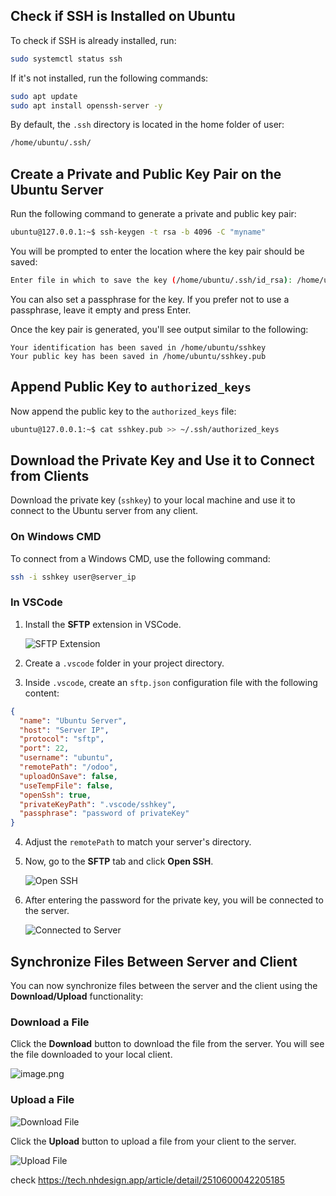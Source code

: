 

## Check if SSH is Installed on Ubuntu

To check if SSH is already installed, run:

```bash
sudo systemctl status ssh
```

If it's not installed, run the following commands:

```bash
sudo apt update
sudo apt install openssh-server -y
```

By default, the `.ssh` directory is located in the home folder of user:

```bash
/home/ubuntu/.ssh/
```

## Create a Private and Public Key Pair on the Ubuntu Server

Run the following command to generate a private and public key pair:

```bash
ubuntu@127.0.0.1:~$ ssh-keygen -t rsa -b 4096 -C "myname"
```

You will be prompted to enter the location where the key pair should be saved:

```bash
Enter file in which to save the key (/home/ubuntu/.ssh/id_rsa): /home/ubuntu/sshkey
```

You can also set a passphrase for the key. If you prefer not to use a passphrase, leave it empty and press Enter.

Once the key pair is generated, you'll see output similar to the following:

```
Your identification has been saved in /home/ubuntu/sshkey
Your public key has been saved in /home/ubuntu/sshkey.pub
```

## Append Public Key to `authorized_keys`

Now append the public key to the `authorized_keys` file:

```bash
ubuntu@127.0.0.1:~$ cat sshkey.pub >> ~/.ssh/authorized_keys
```

## Download the Private Key and Use it to Connect from Clients

Download the private key (`sshkey`) to your local machine and use it to connect to the Ubuntu server from any client.

### On Windows CMD

To connect from a Windows CMD, use the following command:

```bash
ssh -i sshkey user@server_ip
```

### In VSCode

1. Install the **SFTP** extension in VSCode.
   
   ![SFTP Extension](/forum/image/20250416091333048_53.png)

2. Create a `.vscode` folder in your project directory.

3. Inside `.vscode`, create an `sftp.json` configuration file with the following content:

```json
{
  "name": "Ubuntu Server",
  "host": "Server IP",
  "protocol": "sftp",
  "port": 22,
  "username": "ubuntu",
  "remotePath": "/odoo",
  "uploadOnSave": false,
  "useTempFile": false,
  "openSsh": true,
  "privateKeyPath": ".vscode/sshkey",
  "passphrase": "password of privateKey"
}
```

4. Adjust the `remotePath` to match your server's directory.

5. Now, go to the **SFTP** tab and click **Open SSH**.

   ![Open SSH](/forum/image/20250416092606669_43.png)

6. After entering the password for the private key, you will be connected to the server.

   ![Connected to Server](/forum/image/20250416092923555_44.png)

## Synchronize Files Between Server and Client

You can now synchronize files between the server and the client using the **Download/Upload** functionality:

### Download a File

Click the **Download** button to download the file from the server. You will see the file downloaded to your local client.


![image.png](/forum/image/20250416094706874_33.png)

 

### Upload a File

  ![Download File](/forum/image/20250416093201940_25.png)
  
Click the **Upload** button to upload a file from your client to the server.

   ![Upload File](/forum/image/20250416093239971_52.png)



check https://tech.nhdesign.app/article/detail/2510600042205185
